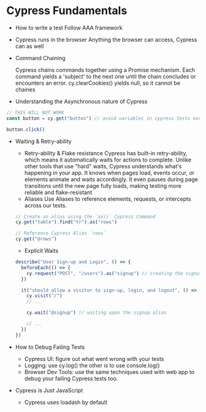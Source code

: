 # Cypress Fundamentals

- How to write a test
Follow AAA framework
- Cypress runs in the browser
Anything the browser can access, Cypress can as well
- Command Chaining
    
    Cypress chains commands together using a Promise mechanism. Each command yields a 'subject' to the next one until the chain concludes or encounters an error.
    cy.clearCookies() yields null, so it cannot be chaines
    
- Understanding the Asynchronous nature of Cypress

```jsx
// THIS WILL NOT WORK
const button = cy.get("button") // avoid variables in cypress tests except for data

button.click()
```

- Waiting & Retry-ability
    - Retry-ability & Flake resistance
    Cypress has built-in retry-ability, which means it automatically waits for actions to complete. Unlike other tools that use "hard" waits, Cypress understands what's happening in your app. It knows when pages load, events occur, or elements animate and waits accordingly. It even pauses during page transitions until the new page fully loads, making testing more reliable and flake-resistant
    - Aliases
    Use Aliases to reference elements, requests, or intercepts across our tests.
    
    ```jsx
    // Create an alias using the `as()` Cypress Command
    cy.get("table").find("tr").as("rows")
    
    // Reference Cypress Alias `rows`
    cy.get("@rows")
    ```
    
    - Explicit Waits
    
    ```jsx
    describe("User Sign-up and Login", () => {
      beforeEach(() => {
        cy.request("POST", "/users").as("signup") // creating the signup alias
      })
    
      it("should allow a visitor to sign-up, login, and logout", () => {
        cy.visit("/")
        // ...
    
        cy.wait("@signup") // waiting upon the signup alias
    
        // ...
      })
    })
    ```
    
- How to Debug Failing Tests
    - Cypress UI: figure out what went wrong with your tests
    - Logging: use cy.log() the other is to use console.log()
    - Browser Dev Tools: use the same techniques used with web app to debug your failing Cypress tests too.
- Cypress is Just JavaScript
    - Cypress uses loadash by default